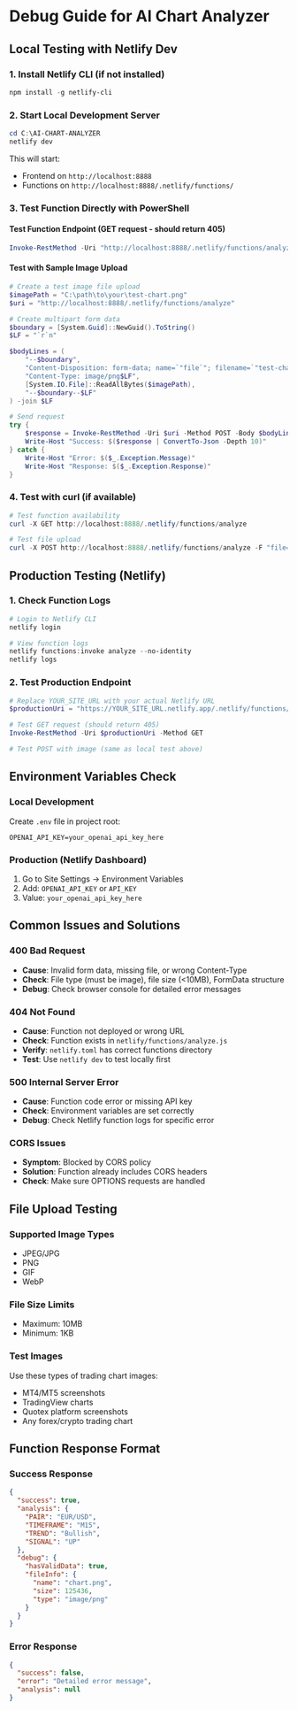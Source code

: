 # Debug Guide for AI Chart Analyzer

## Local Testing with Netlify Dev

### 1. Install Netlify CLI (if not installed)
```powershell
npm install -g netlify-cli
```

### 2. Start Local Development Server
```powershell
cd C:\AI-CHART-ANALYZER
netlify dev
```
This will start:
- Frontend on `http://localhost:8888`
- Functions on `http://localhost:8888/.netlify/functions/`

### 3. Test Function Directly with PowerShell

#### Test Function Endpoint (GET request - should return 405)
```powershell
Invoke-RestMethod -Uri "http://localhost:8888/.netlify/functions/analyze" -Method GET
```

#### Test with Sample Image Upload
```powershell
# Create a test image file upload
$imagePath = "C:\path\to\your\test-chart.png"
$uri = "http://localhost:8888/.netlify/functions/analyze"

# Create multipart form data
$boundary = [System.Guid]::NewGuid().ToString()
$LF = "`r`n"

$bodyLines = (
    "--$boundary",
    "Content-Disposition: form-data; name=`"file`"; filename=`"test-chart.png`"",
    "Content-Type: image/png$LF",
    [System.IO.File]::ReadAllBytes($imagePath),
    "--$boundary--$LF"
) -join $LF

# Send request
try {
    $response = Invoke-RestMethod -Uri $uri -Method POST -Body $bodyLines -ContentType "multipart/form-data; boundary=$boundary"
    Write-Host "Success: $($response | ConvertTo-Json -Depth 10)"
} catch {
    Write-Host "Error: $($_.Exception.Message)"
    Write-Host "Response: $($_.Exception.Response)"
}
```

### 4. Test with curl (if available)
```powershell
# Test function availability
curl -X GET http://localhost:8888/.netlify/functions/analyze

# Test file upload
curl -X POST http://localhost:8888/.netlify/functions/analyze -F "file=@path/to/chart.png"
```

## Production Testing (Netlify)

### 1. Check Function Logs
```powershell
# Login to Netlify CLI
netlify login

# View function logs
netlify functions:invoke analyze --no-identity
netlify logs
```

### 2. Test Production Endpoint
```powershell
# Replace YOUR_SITE_URL with your actual Netlify URL
$productionUri = "https://YOUR_SITE_URL.netlify.app/.netlify/functions/analyze"

# Test GET request (should return 405)
Invoke-RestMethod -Uri $productionUri -Method GET

# Test POST with image (same as local test above)
```

## Environment Variables Check

### Local Development
Create `.env` file in project root:
```
OPENAI_API_KEY=your_openai_api_key_here
```

### Production (Netlify Dashboard)
1. Go to Site Settings → Environment Variables
2. Add: `OPENAI_API_KEY` or `API_KEY`
3. Value: `your_openai_api_key_here`

## Common Issues and Solutions

### 400 Bad Request
- **Cause**: Invalid form data, missing file, or wrong Content-Type
- **Check**: File type (must be image), file size (<10MB), FormData structure
- **Debug**: Check browser console for detailed error messages

### 404 Not Found
- **Cause**: Function not deployed or wrong URL
- **Check**: Function exists in `netlify/functions/analyze.js`
- **Verify**: `netlify.toml` has correct functions directory
- **Test**: Use `netlify dev` to test locally first

### 500 Internal Server Error
- **Cause**: Function code error or missing API key
- **Check**: Environment variables are set correctly
- **Debug**: Check Netlify function logs for specific error

### CORS Issues
- **Symptom**: Blocked by CORS policy
- **Solution**: Function already includes CORS headers
- **Check**: Make sure OPTIONS requests are handled

## File Upload Testing

### Supported Image Types
- JPEG/JPG
- PNG
- GIF
- WebP

### File Size Limits
- Maximum: 10MB
- Minimum: 1KB

### Test Images
Use these types of trading chart images:
- MT4/MT5 screenshots
- TradingView charts
- Quotex platform screenshots
- Any forex/crypto trading chart

## Function Response Format

### Success Response
```json
{
  "success": true,
  "analysis": {
    "PAIR": "EUR/USD",
    "TIMEFRAME": "M15",
    "TREND": "Bullish",
    "SIGNAL": "UP"
  },
  "debug": {
    "hasValidData": true,
    "fileInfo": {
      "name": "chart.png",
      "size": 125436,
      "type": "image/png"
    }
  }
}
```

### Error Response
```json
{
  "success": false,
  "error": "Detailed error message",
  "analysis": null
}
```
